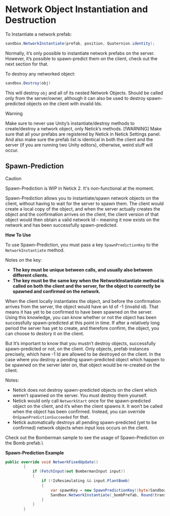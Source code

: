 # Network Object Instantiation and Destruction

To Instantiate a network prefab:

```csharp
sandbox.NetworkInstantiate(prefab, position, Quaternion.identity);
```

Normally, it’s only possible to instantiate network prefabs on the server. However, it’s possible to spawn-predict them on the client, check out the next section for that.

To destroy any networked object:

```csharp
sandbox.Destroy(obj)
```

This will destroy `obj` and all of its nested Network Objects. Should be called only from the server/owner, although it can also be used to destroy spawn-predicted objects on the client with invalid Ids.

> [!WARNING]
> Make sure to never use Unity’s instantiate/destroy methods to create/destroy a network object, only Netick’s methods.
> [!WARNING]
> Make sure that all your prefabs are registered by Netick in Netick Settings panel. And also make sure the prefab list is identical in both the client and the server (if you are running two Unity editors), otherwise, weird stuff will occur.

## Spawn-Prediction
> [!CAUTION]
> Spawn-Prediction is WIP in Netick 2. It's non-functional at the moment.

Spawn-Prediction allows you to instantiate/spawn network objects on the client, without having to wait for the server to spawn them. The client would create a local copy of the object, and when the server actually creates the object and the confirmation arrives on the client, the client version of that object would then obtain a valid network Id – meaning it now exists on the network and has been successfully spawn-predicted.

**How To Use**

To use Spawn-Prediction, you must pass a key `SpawnPredictionKey` to the `NetworkInstantiate` method.

Notes on the key:

- **The key must be unique between calls, and usually also between different clients.**
- **The key must be the same key when the NetworkInstantiate method is called on both the client and the server, for the object to correctly be spawned and confirmed on the network.**

When the client locally instantiates the object, and before the confirmation arrives from the server, the object would have an Id of -1 (invalid id). That means it has yet to be confirmed to have been spawned on the server. Using this knowledge, you can know whether or not the object has been successfully spawn-predicted at this point in time. If after a relatively long period the server has yet to create, and therefore confirm, the object, you can choose to destory it on the client.

But It’s important to know that you mustn’t destroy objects, successfully spawn-predicted or not, on the client. Only objects, prefab instances precisely, which have -1 Id are allowed to be destroyed on the client. In the case where you destroy a pending spawn-predicted object which happen to be spawned on the server later on, that object would be re-created on the client.

Notes:

- Netick does not destroy spawn-predicted objects on the client which weren’t spawned on the server. You must destroy them yourself.
- Netick would only call `NetworkStart` once for the spawn-predicted object on the client, and it’s when the client spawns it. It won’t be called when the object has been confirmed. Instead, you can override `OnSpawnPredictionSucceeded` for that.
- Netick automatically destroys all pending spawn-predicted (yet to be confirmed) network objects when input loss occurs on the client.

Check out the Bomberman sample to see the usage of Spawn-Prediction on the Bomb prefab.\

**Spawn-Prediction Example**

```csharp
public override void NetworkFixedUpdate()
        {
            if (FetchInput(out BombermanInput input))
            {
                if (!IsResimulating && input.PlantBomb)
                {
                    var spawnKey = new SpawnPredictionKey((byte)Sandbox.Tick.TickValue, (byte)InputSource.PlayerId);
                    Sandbox.NetworkInstantiate(_bombPrefab, Round(transform.position), Quaternion.identity, spawnPredictionKey: spawnKey);
                }
            }
        }
```
